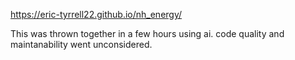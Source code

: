 https://eric-tyrrell22.github.io/nh_energy/

This was thrown together in a few hours using ai. code quality and maintanability went unconsidered.
